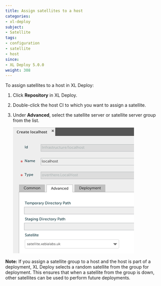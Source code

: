 ```yaml
---
title: Assign satellites to a host
categories:
- xl-deploy
subject:
- Satellite
tags:
- configuration
- satellite
- host
since:
- XL Deploy 5.0.0
weight: 308
---
```


To assign satellites to a host in XL Deploy:

1. Click **Repository** in XL Deploy.
2. Double-click the host CI to which you want to assign a satellite.
3. Under **Advanced**, select the satellite server or satellite server group from the list.

    ![image](images/attach-a-satellite.png)

**Note:** If you assign a satellite group to a host and the host is part of a deployment, XL Deploy selects a random satellite from the group for deployment. This ensures that when a satellite from the group is down, other satellites can be used to perform future deployments.
